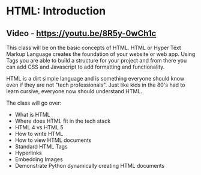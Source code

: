 # HTML: Introduction

## Video - https://youtu.be/8R5y-0wCh1c

This class will be on the basic concepts of HTML. HTML or Hyper Text Markup Language creates the foundation of your website or web app. Using Tags you are able to build a structure for your project and from there you can add CSS and Javascript to add formatting and functionality.

HTML is a dirt simple language and is something everyone should know even if they are not "tech professionals". Just like kids in the 80's had to learn cursive, everyone now should understand HTML.

The class will go over:
- What is HTML
- Where does HTML fit in the tech stack
- HTML 4 vs HTML 5
- How to write HTML
- How to view HTML documents
- Standard HTML Tags
- Hyperlinks
- Embedding Images
- Demonstrate Python dynamically creating HTML documents

